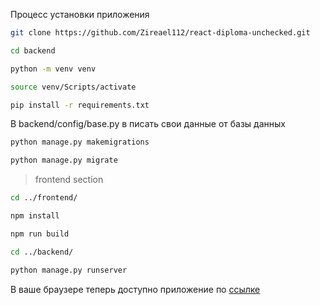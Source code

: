 Процесс установки приложения

```bash
git clone https://github.com/Zireael112/react-diploma-unchecked.git

cd backend

python -m venv venv 

source venv/Scripts/activate

pip install -r requirements.txt

```
В backend/config/base.py в писать свои данные от базы данных 

```bash
python manage.py makemigrations

python manage.py migrate
```


> frontend section

```bash
cd ../frontend/

npm install

npm run build

cd ../backend/

python manage.py runserver
```
В ваше браузере теперь доступно приложение по [ссылке](http://localhost:8000/) 

